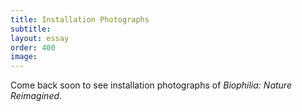 ```yaml
---
title: Installation Photographs
subtitle: 
layout: essay
order: 400
image:
---
```


Come back soon to see installation photographs of *Biophilia: Nature Reimagined*.